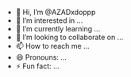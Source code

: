 - 👋 Hi, I’m @AZADxdoppp
- 👀 I’m interested in ...
- 🌱 I’m currently learning ...
- 💞️ I’m looking to collaborate on ...
- 📫 How to reach me ...
- 😄 Pronouns: ...
- ⚡ Fun fact: ...

<!---
AZADxdoppp/AZADxdoppp is a ✨ special ✨ repository because its `README.md` (this file) appears on your GitHub profile.
You can click the Preview link to take a look at your changes.
--->
